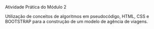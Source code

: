 Atividade Prática do Módulo 2

Utilização de conceitos de algoritmos em pseudocódigo, HTML, CSS e BOOTSTRAP para a construção de um modelo de agência de viagens.
